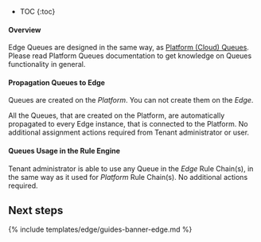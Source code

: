 * TOC
{:toc}

#### Overview

Edge Queues are designed in the same way, as [Platform (Cloud) Queues](/docs/{{cloudDocsPrefix}}user-guide/rule-engine-2-5/queues/).
Please read Platform Queues documentation to get knowledge on Queues functionality in general.

#### Propagation Queues to Edge

Queues are created on the *Platform*. You can not create them on the *Edge*.

All the Queues, that are created on the Platform, are automatically propagated to every Edge instance, that is connected to the Platform. 
No additional assignment actions required from Tenant administrator or user.

#### Queues Usage in the Rule Engine

Tenant administrator is able to use any Queue in the *Edge* Rule Chain(s), in the same way as it used for *Platform* Rule Chain(s).
No additional actions required. 
 
## Next steps

{% include templates/edge/guides-banner-edge.md %}
